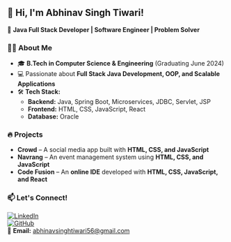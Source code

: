 ## 👋 Hi, I'm Abhinav Singh Tiwari!  
🚀 **Java Full Stack Developer | Software Engineer | Problem Solver**  

### 👨‍💻 About Me  
- 🎓 **B.Tech in Computer Science & Engineering** (Graduating June 2024)  
- 💻 Passionate about **Full Stack Java Development, OOP, and Scalable Applications**  
- 🛠️ **Tech Stack:**  
  - **Backend:** Java, Spring Boot, Microservices, JDBC, Servlet, JSP  
  - **Frontend:** HTML, CSS, JavaScript, React  
  - **Database:** Oracle

### 🔥 Projects  
- **Crowd** – A social media app built with **HTML, CSS, and JavaScript**  
- **Navrang** – An event management system using **HTML, CSS, and JavaScript**  
- **Code Fusion** – An **online IDE** developed with **HTML, CSS, JavaScript, and React**  

### 📫 Let's Connect!  
[![LinkedIn](https://img.shields.io/badge/LinkedIn-blue?style=flat&logo=linkedin)](https://linkedin.com/in/abhinav-singh-tiwari-07061a196)  
[![GitHub](https://img.shields.io/badge/GitHub-black?style=flat&logo=github)](https://github.com/Abh11nav)  
📧 **Email:** abhinavsinghtiwari56@gmail.com  
